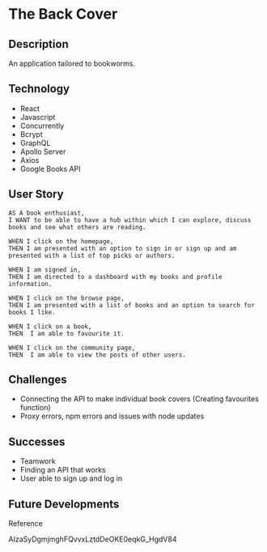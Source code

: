 # The Back Cover


## Description

An application tailored to bookworms.

## Technology 

- React
- Javascript 
- Concurrently
- Bcrypt
- GraphQL
- Apollo Server
- Axios
- Google Books API

## User Story
```
AS A book enthusiast,
I WANT to be able to have a hub within which I can explore, discuss books and see what others are reading.

WHEN I click on the homepage,
THEN I am presented with an option to sign in or sign up and am presented with a list of top picks or authors.

WHEN I am signed in, 
THEN I am directed to a dashboard with my books and profile information.

WHEN I click on the browse page,
THEN I am presented with a list of books and an option to search for books I like.

WHEN I click on a book,
THEN  I am able to favourite it.

WHEN I click on the community page,
THEN  I am able to view the posts of other users.

```

## Challenges

- Connecting the API to make individual book covers (Creating favourites function)
- Proxy errors, npm errors and issues with node updates 

## Successes

- Teamwork
- Finding an API that works
- User able to sign up and log in

## Future Developments

Reference

AIzaSyDgmjmghFQvvxLztdDeOKE0eqkG_HgdV84